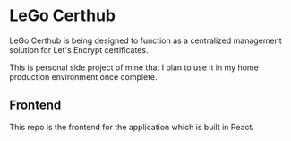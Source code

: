 # LeGo Certhub
LeGo Certhub is being designed to function as a centralized management
solution for Let's Encrypt certificates.

This is personal side project of mine that I plan to use it in my home
production environment once complete.

## Frontend
This repo is the frontend for the application which is built in React.
